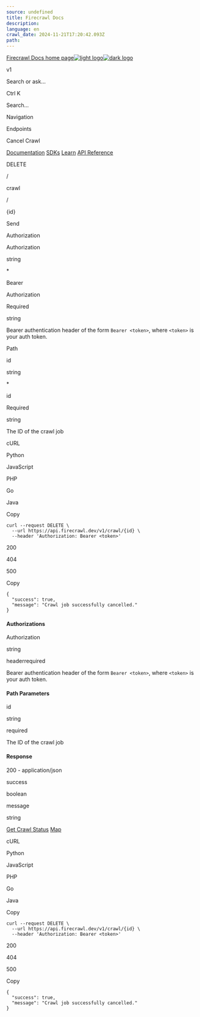 ```yaml
---
source: undefined
title: Firecrawl Docs
description: 
language: en
crawl_date: 2024-11-21T17:20:42.093Z
path: 
---
```


[Firecrawl Docs home page![light logo](https://mintlify.s3-us-west-1.amazonaws.com/firecrawl/logo/light.svg)![dark logo](https://mintlify.s3-us-west-1.amazonaws.com/firecrawl/logo/dark.svg)](https://firecrawl.dev)

v1

Search or ask...

Ctrl K

Search...

Navigation

Endpoints

Cancel Crawl

[Documentation](/introduction) [SDKs](/sdks/overview) [Learn](https://www.firecrawl.dev/blog/category/tutorials) [API Reference](/api-reference/introduction)

DELETE

/

crawl

/

{id}

Send

Authorization

Authorization

string

\*

Bearer

Authorization

Required

string

Bearer authentication header of the form `Bearer <token>`, where `<token>` is your auth token.

Path

id

string

\*

id

Required

string

The ID of the crawl job

cURL

Python

JavaScript

PHP

Go

Java

Copy

```
curl --request DELETE \
  --url https://api.firecrawl.dev/v1/crawl/{id} \
  --header 'Authorization: Bearer <token>'
```

200

404

500

Copy

```
{
  "success": true,
  "message": "Crawl job successfully cancelled."
}
```

#### Authorizations

Authorization

string

headerrequired

Bearer authentication header of the form `Bearer <token>`, where `<token>` is your auth token.

#### Path Parameters

id

string

required

The ID of the crawl job

#### Response

200 - application/json

success

boolean

message

string

[Get Crawl Status](/api-reference/endpoint/crawl-get) [Map](/api-reference/endpoint/map)

cURL

Python

JavaScript

PHP

Go

Java

Copy

```
curl --request DELETE \
  --url https://api.firecrawl.dev/v1/crawl/{id} \
  --header 'Authorization: Bearer <token>'
```

200

404

500

Copy

```
{
  "success": true,
  "message": "Crawl job successfully cancelled."
}
```

